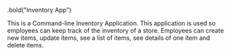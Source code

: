 .bold("Inventory App")

This is a Command-line Inventory Application. This application is used so employees can keep track of the inventory of a store. Employees can create new items, update items, see a list of items, see details of one item and delete items.
